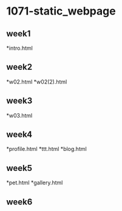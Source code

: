 # 1071-static_webpage
## week1
*intro.html
## week2
*w02.html
*w02(2).html
## week3
*w03.html
## week4
*profile.html
*ttt.html
*blog.html
## week5
*pet.html
*gallery.html
## week6
<!--stackedit_data:
eyJoaXN0b3J5IjpbLTE3NjA5MzIyODZdfQ==
-->